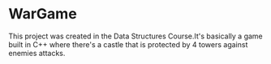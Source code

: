 # WarGame
This project was created in the Data Structures Course.It's basically a game built in C++ where there's  a castle that is protected by 4 towers against enemies attacks. 
